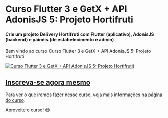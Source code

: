 # Curso Flutter 3 e GetX + API AdonisJS 5: Projeto Hortifruti
#### Crie um projeto Delivery Hortifruti com Flutter (aplicativo), AdonisJS (backend) e painéis (de estabelecimento e admin)

Bem vindo ao curso Curso Flutter 3 e GetX + API AdonisJS 5: Projeto Hortifruti

[![Curso Flutter 3 e GetX + API AdonisJS 5: Projeto Hortifruti](https://img-b.udemycdn.com/course/480x270/4712650_b160.jpg))]([https://www.udemy.com/curso-javascript-ninja/?couponCode=JSNINJA](https://www.udemy.com/course/curso-flutter-3-e-getx-api-adonisjs-projeto-hortifruti/?referralCode=171C323EC39066FC001A))

## [Inscreva-se agora mesmo](https://www.udemy.com/course/curso-flutter-3-e-getx-api-adonisjs-projeto-hortifruti/?referralCode=171C323EC39066FC001A)

Para ver o que iremos fazer nesse curso, veja mais informações na [página do curso](https://www.udemy.com/course/curso-flutter-3-e-getx-api-adonisjs-projeto-hortifruti/?referralCode=171C323EC39066FC001A).

Aproveite o curso! 😉
